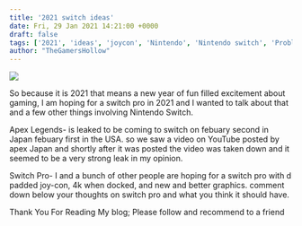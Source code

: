 ```yaml
---
title: '2021 switch ideas'
date: Fri, 29 Jan 2021 14:21:00 +0000
draft: false
tags: ['2021', 'ideas', 'joycon', 'Nintendo', 'Nintendo switch', 'Problems', 'Uncategorized', 'video games']
author: "TheGamersHollow"
---
```


![](https://1.bp.blogspot.com/-I8fZGYBBOe4/YBQcPbl6zVI/AAAAAAAAA6w/PTeN6DmkqtEoePAzC_K6kOBS8h2-eJlSgCLcBGAsYHQ/w640-h329/Nintendo%2Bswitch-clipart.png)

  

  

So because it is 2021 that means a new year of fun filled excitement about gaming, I am hoping for a switch pro in 2021 and I wanted to talk about that and a few other things involving Nintendo Switch.

  

Apex Legends- is leaked to be coming to switch on febuary second in Japan febuary first in the USA. so we saw a video on YouTube posted by apex Japan and shortly after it was posted the video was taken down and it seemed to be a very strong leak in my opinion.

  

Switch Pro- I and a bunch of other people are hoping for a switch pro with d padded joy-con, 4k when docked, and new and better graphics. comment down below your thoughts on switch pro and what you think it should have.

  

Thank You For Reading My blog; Please follow and recommend to a friend